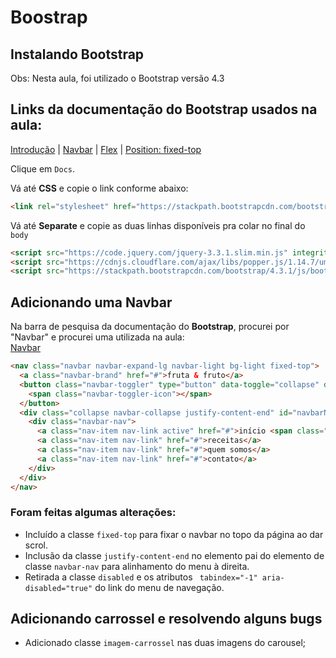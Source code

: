 # Boostrap

## Instalando Bootstrap  

Obs: Nesta aula, foi utilizado o Bootstrap versão 4.3

## Links da documentação do Bootstrap usados na aula: 
[Introdução](https://getbootstrap.com/docs/4.3/getting-started/introduction/) | 
[Navbar](https://getbootstrap.com/docs/4.3/components/navbar/) | 
[Flex](https://getbootstrap.com/docs/4.3/utilities/flex/) | 
[Position: fixed-top](https://getbootstrap.com/docs/4.3/utilities/position/#fixed-top)

Clique em `Docs`.

Vá até **CSS** e copie o link conforme abaixo:  

```html
<link rel="stylesheet" href="https://stackpath.bootstrapcdn.com/bootstrap/4.3.1/css/bootstrap.min.css" integrity="sha384-ggOyR0iXCbMQv3Xipma34MD+dH/1fQ784/j6cY/iJTQUOhcWr7x9JvoRxT2MZw1T" crossorigin="anonymous">
```

Vá até  **Separate** e copie as duas linhas disponíveis pra colar no final do `body`
```html
<script src="https://code.jquery.com/jquery-3.3.1.slim.min.js" integrity="sha384-q8i/X+965DzO0rT7abK41JStQIAqVgRVzpbzo5smXKp4YfRvH+8abtTE1Pi6jizo" crossorigin="anonymous"></script>
<script src="https://cdnjs.cloudflare.com/ajax/libs/popper.js/1.14.7/umd/popper.min.js" integrity="sha384-UO2eT0CpHqdSJQ6hJty5KVphtPhzWj9WO1clHTMGa3JDZwrnQq4sF86dIHNDz0W1" crossorigin="anonymous"></script>
<script src="https://stackpath.bootstrapcdn.com/bootstrap/4.3.1/js/bootstrap.min.js" integrity="sha384-JjSmVgyd0p3pXB1rRibZUAYoIIy6OrQ6VrjIEaFf/nJGzIxFDsf4x0xIM+B07jRM" crossorigin="anonymous"></script>
```

## Adicionando uma Navbar

Na barra de pesquisa da documentação do **Bootstrap**, procurei por "Navbar" e procurei uma utilizada na aula:  
[Navbar](https://getbootstrap.com/docs/4.3/components/navbar/)  

```html
<nav class="navbar navbar-expand-lg navbar-light bg-light fixed-top">
  <a class="navbar-brand" href="#">fruta & fruto</a>
  <button class="navbar-toggler" type="button" data-toggle="collapse" data-target="#navbarNavAltMarkup" aria-controls="navbarNavAltMarkup" aria-expanded="false" aria-label="Toggle navigation">
    <span class="navbar-toggler-icon"></span>
  </button>
  <div class="collapse navbar-collapse justify-content-end" id="navbarNavAltMarkup">
    <div class="navbar-nav">
      <a class="nav-item nav-link active" href="#">início <span class="sr-only">(current)</span></a>
      <a class="nav-item nav-link" href="#">receitas</a>
      <a class="nav-item nav-link" href="#">quem somos</a>
      <a class="nav-item nav-link" href="#">contato</a>
    </div>
  </div>
</nav>
```
### Foram feitas algumas alterações:  
 - Incluído a classe `fixed-top` para fixar o navbar no topo da página ao dar scrol.
 - Inclusão da classe `justify-content-end` no elemento pai do elemento de classe `navbar-nav` para alinhamento do menu à direita.  
 - Retirada a classe `disabled` e os atributos ` tabindex="-1" aria-disabled="true"` do link do menu de navegação.  

## Adicionando carrossel e resolvendo alguns bugs
 - Adicionado classe `imagem-carrossel` nas duas imagens do carousel;